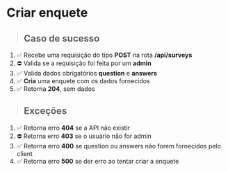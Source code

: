 # Criar enquete

> ## Caso de sucesso

1. ✅  Recebe uma requisição do tipo **POST** na rota **/api/surveys**
2. ⛔️  Valida se a requisição foi feita por um **admin**
3. ✅  Valida dados obrigatórios **question** e **answers**
4. ✅  **Cria** uma enquete com os dados fornecidos
5. ✅  Retorna **204**, sem dados

> ## Exceções

1. ✅  Retorna erro **404** se a API não existir
2. ⛔️  Retorna erro **403** se o usuário não for admin
3. ✅  Retorna erro **400** se question ou answers não forem fornecidos pelo client
4. ✅  Retorna erro **500** se der erro ao tentar criar a enquete